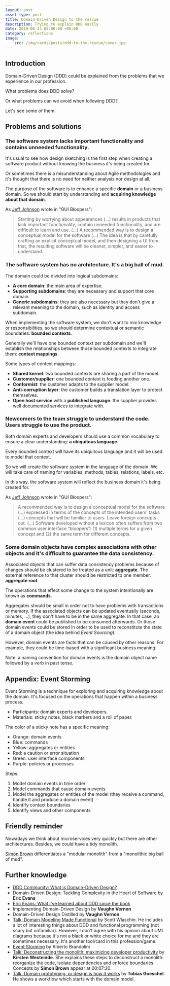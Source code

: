 ```yaml
---
layout: post
asset-type: post
title: Domain-Driven Design to the rescue
description: Trying to explain DDD easily
date: 2019-06-24 08:00:00 +00:00
category: reflections
image:
    src: /img/cards/posts/ddd-to-the-rescue/cover.jpg
---
```


## Introduction

Domain-Driven Design (DDD) could be explained from the problems that we experience in our profession.

What problems does DDD solve?

Or what problems can we avoid when following DDD?

Let's see some of them.

## Problems and solutions

### The software system lacks important functionality and contains unneeded functionality.

It's usual to see how design sketching is the first step when creating a software product without knowing the business it's being created for.

Or sometimes there is a misunderstanding about Agile methodologies and it's thought that there is no need for neither analysis nor design at all.

The purpose of the software is to enhance a specific **domain** or a business domain. So we should start by understanding and **acquiring knowledge about that domain**.

As [Jeff Johnson](http://www.uiwizards.com/about.html) wrote in "GUI Bloopers":

> Starting by worrying about appearances (...) results in products that lack important functionality, contain unneeded functionality, and are difficult to learn and use. (...) A recommended way is to design a conceptual model for the software (...) The idea is that by carefully crafting an explicit conceptual model, and then designing a UI from that, the resulting software will be cleaner, simpler, and easier to understand.

### The software system has no architecture. It's a big ball of mud.

The domain could be divided into logical subdomains: 

* **A core domain**: the main area of expertise.
* **Supporting subdomains**: they are necessary and support that core domain.
* **Generic subdomains**: they are also necessary but they don't give a relevant meaning to the domain, such as identity and access subdomain.

When implementing the software system, we don't want to mix knowledge or responsibilities, so we should determine contextual or semantic boundaries: **bounded contexts**.

Generally we'll have one bounded context per subdomain and we'll establish the relationships between those bounded contexts to integrate them: **context mappings**.

Some types of context mappings:

* **Shared kernel**: two bounded contexts are sharing a part of the model.
* **Customer/supplier**: one bounded context is feeding another one.
* **Conformist**: the customer adapts to the supplier model.
* **Anti-corruption layer**: the customer builds a translation layer to protect themselves.
* **Open host service** with a **published language**: the supplier provides well documented services to integrate with.

### Newcomers to the team struggle to understand the code. Users struggle to use the product.

Both domain experts and developers should use a common vocabulary to ensure a clear understanding: **a ubiquitous language**.

Every bounded context will have its ubiquitous language and it will be used to model that context.

So we will create the software system in the language of the domain. We will take care of naming for variables, methods, tables, relations, labels, etc.

In this way, the software system will reflect the business domain it's being created for.

As [Jeff Johnson](http://www.uiwizards.com/about.html) wrote in "GUI Bloopers":

> A recommended way is to design a conceptual model for the software (...) expressed in terms of the concepts of the intended users’ tasks (...) concepts that will be familiar to users. Leave foreign concepts out. (...) Software developed without a lexicon often suffers from two common user interface “bloopers”: (1) multiple terms for a given concept and (2) the same term for different concepts.

### Some domain objects have complex associations with other objects and it's difficult to guarantee the data consistency.

Associated objects that can suffer data consistency problems because of changes should be clustered to be treated as a unit: **aggregate**. The external reference to that cluster should be restricted to one member: **aggregate root**. 

The operations that effect some change to the system intentionally are known as **commands**.

Aggregates should be small in order not to have problems with transactions or memory. If the associated objects can be updated eventually (seconds, minutes, ...), they don't have to be in the same aggregate. In that case, an **domain event** could be published to be consumed afterwards. Or those domain events could be stored in order to be used to reconstitute the state of a domain object (the idea behind _Event Sourcing_).

However, domain events are facts that can be caused by other reasons. For example, they could be time-based with a significant business meaning.

Note: a naming convention for domain events is the domain object name followed by a verb in past tense.

## Appendix: Event Storming

Event Storming is a technique for exploring and acquiring knowledge about the domain. It's focused on the operations that happen within a business process. 

* Participants: domain experts and developers.
* Materials: sticky notes, black markers and a roll of paper.

The color of a sticky note has a specific meaning:

* Orange: domain events
* Blue: commands
* Yellow: aggregates or entities
* Red: a caution or error situation
* Green: user interface components
* Purple: policies or processes

Steps:

1. Model domain events in time order
2. Model commands that cause domain events
3. Model the aggregates or entities of the model (they receive a command, handle it and produce a domain event)
4. Identify context boundaries
5. Identify views and other components

## Friendly reminder

Nowadays we think about microservices very quickly but there are other architectures. Besides, we could have a tidy monolith.

[Simon Brown](https://twitter.com/simonbrown) differentiates a "modular monolith" from a "monolithic big ball of mud".

## Further knowledge

* [DDD Community: What is Domain-Driven Design?](http://dddcommunity.org/learning-ddd/what_is_ddd/)
* Domain-Driven Design: Tackling Complexity in the Heart of Software by **Eric Evans**
* [Eric Evans: What I've learned about DDD since the book](http://dddcommunity.org/library/evans_2009_1/) 
* Implementing Domain-Driven Design by **Vaughn Vernon**
* Domain-Driven Design Distilled by **Vaughn Vernon**
* [Talk: Domain Modeling Made Functional](https://www.youtube.com/watch?v=Up7LcbGZFuo) by Scott Wlaschin. He includes a lot of interesting things about DDD and functional programming (not scary but unfamiliar). However, I don't agree with his opinion about UML diagrams because it's not a black or white choice for me and they are sometimes necessary. It's another tool/card in this profession/game.
* [Event Storming](https://www.eventstorming.com) by Alberto Brandolini
* [Talk: Deconstructing the monolith: maximizing developer productivity](https://www.youtube.com/watch?v=sOsSaK90j5w) by **Kirsten Westeinde**. She explains these steps to deconstruct a monolith: reorganize the code, isolate dependencies and enforce boundaries. Concepts by **Simon Brown** appear at 00:07:20.
* [Talk: Domain prototyping, or design is how it works](http://videos.ncrafts.io/video/342450315) by **Tobias Goeschel**. He shows a workflow which starts with the domain model.
